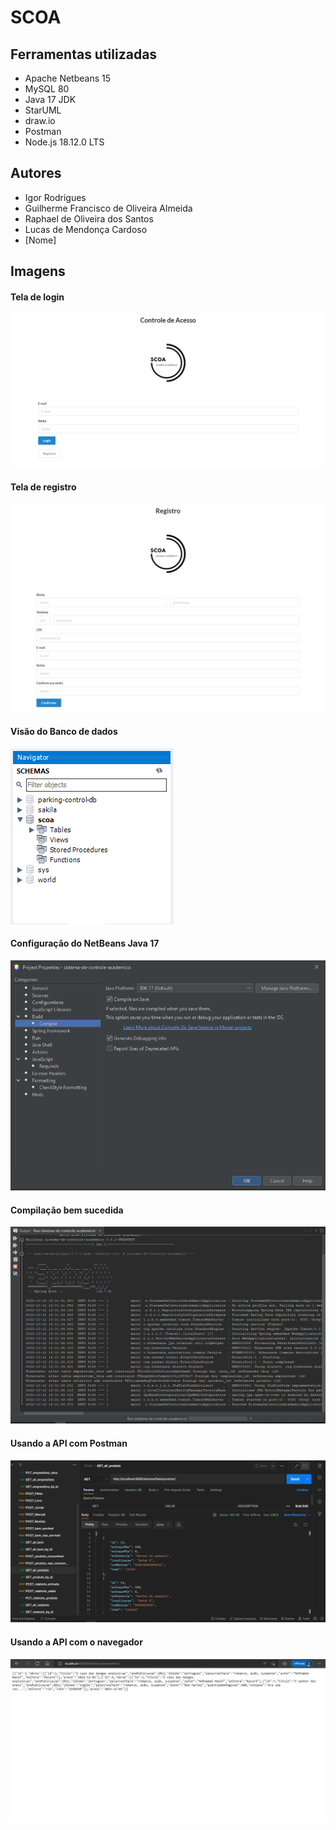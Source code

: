 # SCOA

## Ferramentas utilizadas

- Apache Netbeans 15
- MySQL 80
- Java 17 JDK
- StarUML
- draw.io
- Postman
- Node.js 18.12.0 LTS

## Autores

- Igor Rodrigues
- Guilherme Francisco de Oliveira Almeida
- Raphael de Oliveira dos Santos
- Lucas de Mendonça Cardoso
- [Nome]

## Imagens

#### Tela de login

![Tela de Login](imagens/login.png)

#### Tela de registro

![Tela de Registro](imagens/registro.jpeg)

#### Visão do Banco de dados

![Schema](imagens/schema.png)

#### Configuração do NetBeans Java 17

![Configuração JDK](imagens/jdk17netbeanscompile.png)

#### Compilação bem sucedida

![Compilação Bem Sucedida](imagens/Compilação.png)

#### Usando a API com Postman

![Usando a API com Postman](imagens/postman.png)

#### Usando a API com o navegador

![Usando a API com o navegador](imagens/api_get_browser.png)
